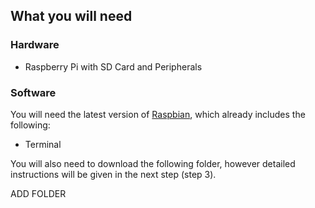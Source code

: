 ## What you will need

### Hardware

+ Raspberry Pi with SD Card and Peripherals

### Software

You will need the latest version of [Raspbian](https://www.raspberrypi.org/downloads/), which already includes the following:

+ Terminal

You will also need to download the following folder, however detailed instructions will be given in the next step (step 3).

ADD FOLDER
